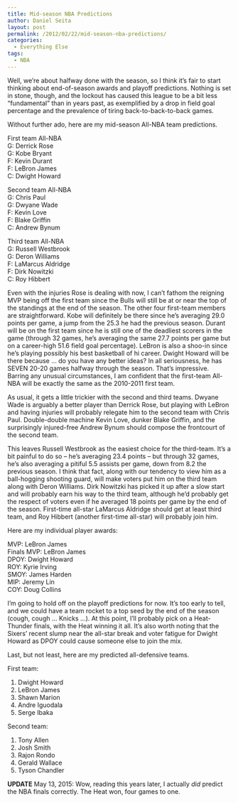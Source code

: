 ```yaml
---
title: Mid-season NBA Predictions
author: Daniel Seita
layout: post
permalink: /2012/02/22/mid-season-nba-predictions/
categories:
  - Everything Else
tags:
  - NBA
---
```


Well, we’re about halfway done with the season, so I think it’s fair to start thinking about
end-of-season awards and playoff predictions. Nothing is set in stone, though, and the lockout has
caused this league to be a bit less “fundamental” than in years past, as exemplified by a drop in
field goal percentage and the prevalence of tiring back-to-back-to-back games.

Without further ado, here are my mid-season All-NBA team predictions.

<!--more-->

First team All-NBA  
G: Derrick Rose  
G: Kobe Bryant  
F: Kevin Durant  
F: LeBron James  
C: Dwight Howard

Second team All-NBA  
G: Chris Paul  
G: Dwyane Wade  
F: Kevin Love  
F: Blake Griffin  
C: Andrew Bynum

Third team All-NBA  
G: Russell Westbrook  
G: Deron Williams  
F: LaMarcus Aldridge  
F: Dirk Nowitzki  
C: Roy Hibbert

Even with the injuries Rose is dealing with now, I can’t fathom the reigning MVP being off the first
team since the Bulls will still be at or near the top of the standings at the end of the season. The
other four first-team members are straightforward. Kobe will definitely be there since he’s
averaging 29.0 points per game, a jump from the 25.3 he had the previous season. Durant will be on
the first team since he is still one of the deadliest scorers in the game (through 32 games, he’s
averaging the same 27.7 points per game but on a career-high 51.6 field goal percentage). LeBron is
also a shoo-in since he’s playing possibly his best basketball of hi career. Dwight Howard will be
there because … do you have any better ideas? In all seriousness, he has SEVEN 20-20 games halfway
through the season. That’s impressive. Barring any unusual circumstances, I am confident that the
first-team All-NBA will be exactly the same as the 2010-2011 first team.

As usual, it gets a little trickier with the second and third teams. Dwyane Wade is arguably a
better player than Derrick Rose, but playing with LeBron and having injuries will probably relegate
him to the second team with Chris Paul. Double-double machine Kevin Love, dunker Blake Griffin, and
the surprisingly injured-free Andrew Bynum should compose the frontcourt of the second team.

This leaves Russell Westbrook as the easiest choice for the third-team. It’s a bit painful to do so
– he’s averaging 23.4 points – but through 32 games, he’s also averaging a pitiful 5.5 assists per
game, down from 8.2 the previous season. I think that fact, along with our tendency to view him as a
ball-hogging shooting guard, will make voters put him on the third team along with Deron Williams.
Dirk Nowitzki has picked it up after a slow start and will probably earn his way to the third team,
although he’d probably get the respect of voters even if he averaged 18 points per game by the end
of the season. First-time all-star LaMarcus Aldridge should get at least third team, and Roy Hibbert
(another first-time all-star) will probably join him.

Here are my individual player awards:

MVP: LeBron James  
Finals MVP: LeBron James  
DPOY: Dwight Howard  
ROY: Kyrie Irving  
SMOY: James Harden  
MIP: Jeremy Lin  
COY: Doug Collins

I’m going to hold off on the playoff predictions for now. It’s too early to tell, and we could have
a team rocket to a top seed by the end of the season (cough, cough … Knicks …). At this point, I’ll
probably pick on a Heat-Thunder finals, with the Heat winning it all. It’s also worth noting that
the Sixers’ recent slump near the all-star break and voter fatigue for Dwight Howard as DPOY could
cause someone else to join the mix.

Last, but not least, here are my predicted all-defensive teams.

First team:  
1. Dwight Howard  
2. LeBron James  
3. Shawn Marion  
4. Andre Iguodala  
5. Serge Ibaka

Second team:  
1. Tony Allen  
2. Josh Smith  
3. Rajon Rondo  
4. Gerald Wallace  
5. Tyson Chandler

**UPDATE** May 13, 2015: Wow, reading this years later, I actually *did* predict the NBA finals
correctly. The Heat won, four games to one.


